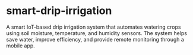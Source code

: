 # smart-drip-irrigation

A smart IoT-based drip irrigation system that automates 
watering crops using soil moisture, temperature, and humidity sensors. 
The system helps save water, improve efficiency, and provide 
remote monitoring through a mobile app.
